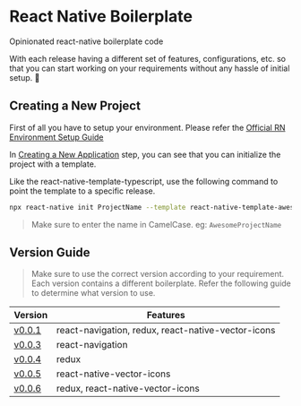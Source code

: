 # React Native Boilerplate
Opinionated react-native boilerplate code

With each release having a different set of features, configurations, etc. so that you can start working on your requirements without any hassle of initial setup. 🚀

## Creating a New Project

First of all you have to setup your environment. Please refer the [Official RN Environment Setup Guide](https://reactnative.dev/docs/environment-setup)

In [Creating a New Application](https://reactnative.dev/docs/environment-setup#creating-a-new-application) step, you can see that you can initialize the project with a template.

Like the react-native-template-typescript, use the following command to point the template to a specific release.

```bash
npx react-native init ProjectName --template react-native-template-awesome@0.0.1
```

> Make sure to enter the name in CamelCase. eg: `AwesomeProjectName`


## Version Guide

> Make sure to use the correct version according to your requirement. Each version contains a different boilerplate. Refer the following guide to determine what version to use.


| Version                                                                               | Features                                                              |
| ------------------------------------------------------------------------------------- | ----------------------------------------------------------------------|
| [v0.0.1](https://www.npmjs.com/package/react-native-template-awesome/v/0.0.1)         | react-navigation, redux, react-native-vector-icons                    |
| [v0.0.3](https://www.npmjs.com/package/react-native-template-awesome/v/0.0.3)         | react-navigation                                                      |
| [v0.0.4](https://www.npmjs.com/package/react-native-template-awesome/v/0.0.4)         | redux                                                                 |
| [v0.0.5](https://www.npmjs.com/package/react-native-template-awesome/v/0.0.5)         | react-native-vector-icons                                             |
| [v0.0.6](https://www.npmjs.com/package/react-native-template-awesome/v/0.0.6)         | redux, react-native-vector-icons                                      |
